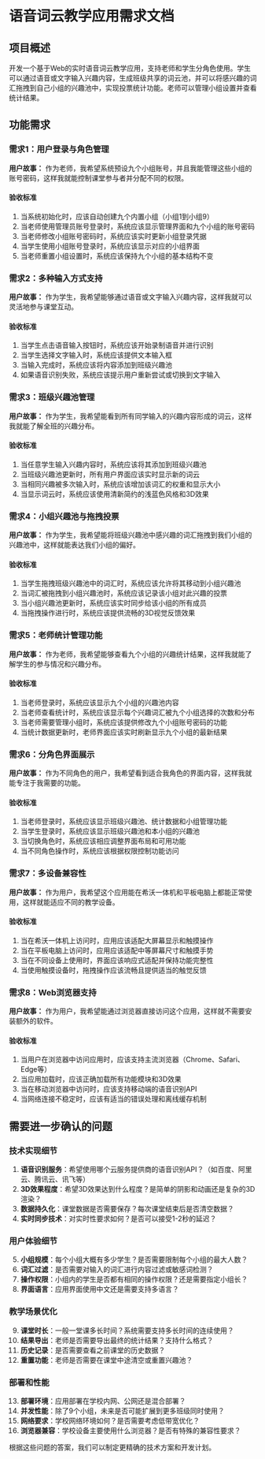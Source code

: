 <!--
 * @Author: 123 1217776571@qq.com
 * @Date: 2025-10-12 21:12:29
 * @LastEditors: 123 1217776571@qq.com
 * @LastEditTime: 2025-10-12 22:27:17
 * @FilePath: \edu-game\.kiro\specs\voice-wordcloud-teaching\requirements.md
 * @Description: 这是默认设置,请设置`customMade`, 打开koroFileHeader查看配置 进行设置: https://github.com/OBKoro1/koro1FileHeader/wiki/%E9%85%8D%E7%BD%AE
-->
# 语音词云教学应用需求文档

## 项目概述

开发一个基于Web的实时语音词云教学应用，支持老师和学生分角色使用。学生可以通过语音或文字输入兴趣内容，生成班级共享的词云池，并可以将感兴趣的词汇拖拽到自己小组的兴趣池中，实现投票统计功能。老师可以管理小组设置并查看统计结果。

## 功能需求

### 需求1：用户登录与角色管理

**用户故事：** 作为老师，我希望系统预设九个小组账号，并且我能管理这些小组的账号密码，这样我就能控制课堂参与者并分配不同的权限。

#### 验收标准

1. 当系统初始化时，应该自动创建九个内置小组（小组1到小组9）
2. 当老师使用管理员账号登录时，系统应该显示管理界面和九个小组的账号密码
3. 当老师修改小组账号密码时，系统应该实时更新小组登录凭据
4. 当学生使用小组账号登录时，系统应该显示对应的小组界面
5. 当老师重置小组设置时，系统应该保持九个小组的基本结构不变

### 需求2：多种输入方式支持

**用户故事：** 作为学生，我希望能够通过语音或文字输入兴趣内容，这样我就可以灵活地参与课堂互动。

#### 验收标准

1. 当学生点击语音输入按钮时，系统应该开始录制语音并进行识别
2. 当学生选择文字输入时，系统应该提供文本输入框
3. 当输入完成时，系统应该将内容添加到班级兴趣池
4. 如果语音识别失败，系统应该提示用户重新尝试或切换到文字输入

### 需求3：班级兴趣池管理

**用户故事：** 作为学生，我希望能看到所有同学输入的兴趣内容形成的词云，这样我就能了解全班的兴趣分布。

#### 验收标准

1. 当任意学生输入兴趣内容时，系统应该将其添加到班级兴趣池
2. 当班级兴趣池更新时，所有用户界面应该实时显示新的词云
3. 当相同兴趣被多次输入时，系统应该增加该词汇的权重和显示大小
4. 当显示词云时，系统应该使用清新简约的浅蓝色风格和3D效果

### 需求4：小组兴趣池与拖拽投票

**用户故事：** 作为学生，我希望能将班级兴趣池中感兴趣的词汇拖拽到我们小组的兴趣池中，这样就能表达我们小组的偏好。

#### 验收标准

1. 当学生拖拽班级兴趣池中的词汇时，系统应该允许将其移动到小组兴趣池
2. 当词汇被拖拽到小组兴趣池时，系统应该记录该小组对此兴趣的投票
3. 当小组兴趣池更新时，系统应该实时同步给该小组的所有成员
4. 当拖拽操作进行时，系统应该提供流畅的3D视觉反馈效果

### 需求5：老师统计管理功能

**用户故事：** 作为老师，我希望能够查看九个小组的兴趣统计结果，这样我就能了解学生的参与情况和兴趣分布。

#### 验收标准

1. 当老师登录时，系统应该显示九个小组的兴趣池内容
2. 当老师查看统计时，系统应该显示每个兴趣词汇被九个小组选择的次数和分布
3. 当老师需要管理小组时，系统应该提供修改九个小组账号密码的功能
4. 当统计数据更新时，老师界面应该实时刷新显示九个小组的最新结果

### 需求6：分角色界面展示

**用户故事：** 作为不同角色的用户，我希望看到适合我角色的界面内容，这样我就能专注于我需要的功能。

#### 验收标准

1. 当老师登录时，系统应该显示班级兴趣池、统计数据和小组管理功能
2. 当学生登录时，系统应该显示班级兴趣池和本小组的兴趣池
3. 当切换角色时，系统应该相应调整界面布局和可用功能
4. 当不同角色操作时，系统应该根据权限控制功能访问

### 需求7：多设备兼容性

**用户故事：** 作为用户，我希望这个应用能在希沃一体机和平板电脑上都能正常使用，这样就能适应不同的教学设备。

#### 验收标准

1. 当在希沃一体机上访问时，应用应该适配大屏幕显示和触摸操作
2. 当在平板电脑上访问时，应用应该适配中等屏幕尺寸和触摸手势
3. 当在不同设备上使用时，界面应该响应式适配并保持功能完整性
4. 当使用触摸设备时，拖拽操作应该流畅且提供适当的触觉反馈

### 需求8：Web浏览器支持

**用户故事：** 作为用户，我希望能通过浏览器直接访问这个应用，这样就不需要安装额外的软件。

#### 验收标准

1. 当用户在浏览器中访问应用时，应该支持主流浏览器（Chrome、Safari、Edge等）
2. 当应用加载时，应该正确加载所有功能模块和3D效果
3. 当在移动浏览器中访问时，应该支持移动端的语音识别API
4. 当网络连接不稳定时，应该有适当的错误处理和离线缓存机制

## 需要进一步确认的问题

### 技术实现细节
1. **语音识别服务**：希望使用哪个云服务提供商的语音识别API？（如百度、阿里云、腾讯云、讯飞等）
2. **3D效果程度**：希望3D效果达到什么程度？是简单的阴影和动画还是复杂的3D渲染？
3. **数据持久化**：课堂数据是否需要保存？每次课堂结束后是否清空数据？
4. **实时同步技术**：对实时性要求如何？是否可以接受1-2秒的延迟？

### 用户体验细节
5. **小组规模**：每个小组大概有多少学生？是否需要限制每个小组的最大人数？
6. **词汇过滤**：是否需要对输入的词汇进行内容过滤或敏感词检测？
7. **操作权限**：小组内的学生是否都有相同的操作权限？还是需要指定小组长？
8. **界面语言**：应用界面使用中文还是需要支持多语言？

### 教学场景优化
9. **课堂时长**：一般一堂课多长时间？系统需要支持多长时间的连续使用？
10. **结果导出**：老师是否需要导出最终的统计结果？支持什么格式？
11. **历史记录**：是否需要查看之前课堂的历史数据？
12. **重置功能**：老师是否需要在课堂中途清空或重置兴趣池？

### 部署和性能
13. **部署环境**：应用部署在学校内网、公网还是混合部署？
14. **并发性能**：除了9个小组，未来是否可能扩展到更多班级同时使用？
15. **网络要求**：学校网络环境如何？是否需要考虑低带宽优化？
16. **浏览器兼容**：学校设备主要使用什么浏览器？是否有特殊的兼容性要求？

根据这些问题的答案，我们可以制定更精确的技术方案和开发计划。
